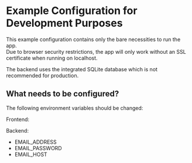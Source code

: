 # Example Configuration for Development Purposes

This example configuration contains only the bare necessities to run the app.  
Due to browser security restrictions, the app will only work without an SSL certificate when running on localhost.

The backend uses the integrated SQLite database which is not recommended for production.

## What needs to be configured?

The following environment variables should be changed:

Frontend:

Backend:
  - EMAIL_ADDRESS
  - EMAIL_PASSWORD
  - EMAIL_HOST